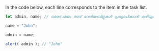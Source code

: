 In the code below, each line corresponds to the item in the task list.

```js run
let admin, name; // ഒരേസമയം രണ്ട് വേരിയബിളുകൾ പ്രഖ്യാപിക്കാൻ കഴിയും

name = "John";

admin = name;

alert( admin ); // "John"
```

